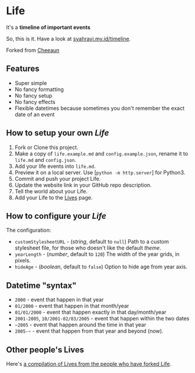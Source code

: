 Life
====

It's a **timeline of important events**

So, this is it. Have a look at [syahravi.my.id/timeline](https://me.syahravi.my.id).

Forked from [Cheeaun](https://github.com/cheeaun/life)

Features
--------

- Super simple
- No fancy formatting
- No fancy setup
- No fancy effects
- Flexible datetimes because sometimes you don't remember the exact date of an event

How to setup your own *Life*
----------------------------

1. Fork or Clone this project.
2. Make a copy of `life.example.md` and `config.example.json`, rename it to `life.md` and `config.json`.
3. Add your life events into `life.md`.
4. Preview it on a local server. Use [`python -m http.server`] for Python3.
5. Commit and push your project Life.
6. Update the website link in your GitHub repo description.
7. Tell the world about your Life.
8. Add your Life to the [Lives](https://github.com/cheeaun/life/wiki/Lives) page.

How to configure your *Life*
----------------------------

The configuration:

- `customStylesheetURL` - (*string*, default to `null`) Path to a custom stylesheet file, for those who doesn't like the default *theme*.
- `yearLength` - (*number*, default to `120`) The width of the year grids, in pixels.
- `hideAge` - (*boolean*, default to `false`) Option to hide age from year axis.

Datetime "syntax"
-----------------

- `2000` - event that happen in that year
- `01/2000` - event that happen in that month/year
- `01/01/2000` - event that happen exactly in that day/month/year
- `2001-2005`, `10/2001-02/03/2005` - event that happen within the two dates
- `~2005` - event that happen around the time in that year
- `2005-~` - event that happen from that year and beyond (now).

Other people's Lives
--------------------

Here's [a compilation of Lives from the people who have forked Life](https://github.com/cheeaun/life/wiki/Lives).
